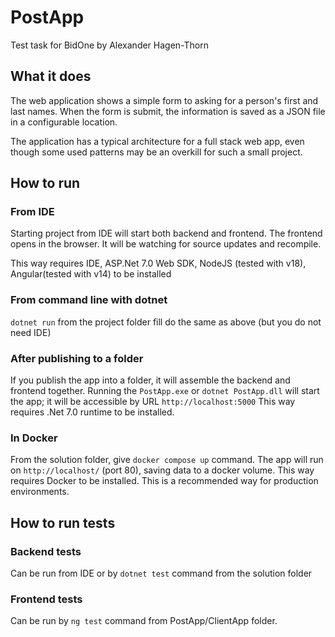 # PostApp

Test task for BidOne by Alexander Hagen-Thorn

## What it does
The web application shows a simple form to asking for a person's first and last names. When the form is submit, the information is saved as a JSON file in a configurable location.

The application has a typical architecture for a full stack web app, even though some used patterns may be an overkill for such a small project.

## How to run
### From IDE
Starting project from IDE will start both backend and frontend. The frontend opens in the browser. It will be watching for source updates and recompile.

This way requires IDE, ASP.Net 7.0 Web SDK, NodeJS (tested with v18), Angular(tested with v14) to be installed

### From command line with dotnet
`dotnet run` from the project folder fill do the same as above (but you do not need IDE)

### After publishing to a folder
If you publish the app into a folder, it will assemble the backend and frontend together. Running the `PostApp.exe` or `dotnet PostApp.dll` will start the app; it will be accessible by URL `http://localhost:5000`
This way requires .Net 7.0 runtime to be installed.

### In Docker
From the solution folder, give `docker compose up` command. The app will run on `http://localhost/` (port 80), saving data to a docker volume.
This way requires Docker to be installed. This is a recommended way for production environments.

## How to run tests
### Backend tests
Can be run from IDE or by `dotnet test` command from the solution folder

### Frontend tests
Can be run by `ng test` command from PostApp/ClientApp folder.


